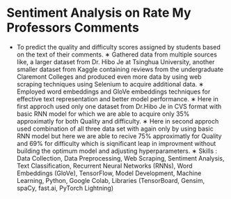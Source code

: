 # Sentiment Analysis on Rate My Professors Comments

* To predict the quality and difficulty scores assigned by students based on the text of their comments.
∗ Gathered data from multiple sources like, a larger dataset from Dr. Hibo Je at Tsinghua University, another smaller
dataset from Kaggle containing reviews from the undergraduate Claremont Colleges and produced even more data by
using web scraping techniques using Selenium to acquire additional data.
∗ Employed word embeddings and GloVe embeddings techniques for effective text representation and better model
performance.
∗ Here in first approch used only one dataset from Dr.Hibo Je in CVS format with basic RNN model for which we are able
to acquire only 35% approximatly for both Quality and difficulty.
∗ Here in second approch used combination of all three data set with again only by using basic RNN model but here we are
able to recive 75% approximatly for Quality and 69% for difficulty which is siqnificant leap in improvment without
building the optimum model and adjusting hyperparameters.
∗ Skills : Data Collection, Data Preprocessing, Web Scraping, Sentiment Analysis, Text Classification, Recurrent Neural
Networks (RNNs), Word Embeddings (GloVe), TensorFlow, Model Development, Machine Learning, Python, Google
Colab, Libraries (TensorBoard, Gensim, spaCy, fast.ai, PyTorch Lightning)

